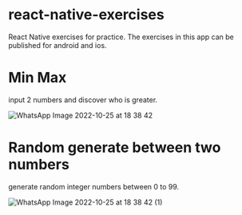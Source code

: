 # react-native-exercises
React Native exercises for practice.
The exercises in this app can be published for android and ios.

# Min Max
input 2 numbers and discover who is greater.

![WhatsApp Image 2022-10-25 at 18 38 42](https://user-images.githubusercontent.com/15276832/197887451-8b44a37a-3059-4472-8c34-795e9a58b2f9.jpeg)


# Random generate between two numbers
generate random integer numbers between 0 to 99.

![WhatsApp Image 2022-10-25 at 18 38 42 (1)](https://user-images.githubusercontent.com/15276832/197887474-19b33c30-7e47-47d4-aadc-ec5e4cdf87f6.jpeg)
